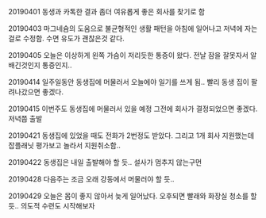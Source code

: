 20190401 동생과 카톡한 결과 좀더 여유롭게 좋은 회사를 찾기로 함

20190403 마그네슘의 도움으로 불균형적인 생활 패턴을 아침에 일어나고 저녁에 자는 걸로 수정함. 수면 유도가 괜찮은것 같다.

20190405 오늘은 이상하게 왼쪽 가슴이 저리듯한 통증이 왔다. 전날 잠을 잘못자서 알배긴것인지 통증인지..

20190414 일주일동안 동생집에 머물러서 오늘에야 일기를 쓰게 됨.. 빨리 동생 집이 팔려나갔으면 좋겠다.

20190415 이번주도 동생집에 머물러서 있을 예정 그전에 회사가 결정되었으면 좋겠다. 저녁쯤 출발

20190421 동생집에 있었을 때도 전화가 2번정도 받았다. 그리고 1개 회사 지원했는데 잡플래닛 평가보고 놀라서 지원취소함..

20190422 동생집은 내일 출발해야 할 듯.. 설사가 멈추지 않는구먼

20190428 다음주는 조금 오래 강동에서 머물러야 할 듯.. 

20190429 오늘은 몸이 좋지 않아서 늦게 일어났다. 오후되면 빨래와 화장실 청소를 할 듯.. 의도적 수련도 시작해보자

